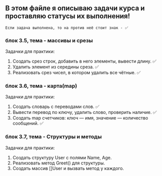 ## В этом файле я описываю задачи курса и проставляю статусы их выполнения!

    Если задача выполнена, то на против неё стоит знак - ✅

### блок 3.5, тема - массивы и срезы


Задачки для практики:

1. Создать срез строк, добавить в него элементы, вывести длину. ✅
2. Удалить элемент из середины среза. ✅
3. Реализовать срез чисел, в котором удалить все чётные. ✅



### блок 3.6, тема - карта(map) 

Задачки для практики:

1. Создать словарь с переводами слов.  ✅
2. Вывести перевод по ключу, удалить слово, проверить наличие. ✅
3. Создать map счетчиков: ключ — имя, значение — количество сообщений. ✅



### блок 3.7, тема - Структуры и методы
Задачки для практики:

1. Создать структуру User с полями Name, Age.
2. Реализовать метод Greet() для структуры.
3. Создать массив []User и вызвать метод у каждого.
